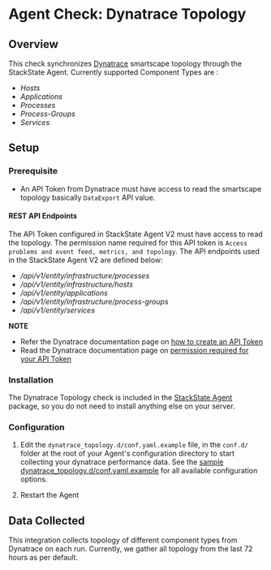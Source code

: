 # Agent Check: Dynatrace Topology

## Overview

This check synchronizes [Dynatrace][1] smartscape topology through the StackState Agent. Currently supported Component Types are : 
* _Hosts_
* _Applications_
* _Processes_
* _Process-Groups_
* _Services_

## Setup

### Prerequisite

* An API Token from Dynatrace must have access to read the smartscape topology basically `DataExport` API value.

#### REST API Endpoints
The API Token configured in StackState Agent V2 must have access to read the topology. The permission name required for this API token is `Access problems and event feed, metrics, and topology`. The API endpoints used in the StackState Agent V2 are defined below:
* _/api/v1/entity/infrastructure/processes_
* _/api/v1/entity/infrastructure/hosts_
* _/api/v1/entity/applications_
* _/api/v1/entity/infrastructure/process-groups_
* _/api/v1/entity/services_

**NOTE** 
* Refer the Dynatrace documentation page on [how to create an API Token](https://www.dynatrace.com/support/help/shortlink/api-authentication#generate-a-token)
* Read the Dynatrace documentation page on [permission required for your API Token](https://www.dynatrace.com/support/help/shortlink/api-authentication#token-permissions)


### Installation

The Dynatrace Topology check is included in the [StackState Agent][2] package, so you do not
need to install anything else on your server.

### Configuration

1. Edit the `dynatrace_topology.d/conf.yaml.example` file, in the `conf.d/` folder at the root of your
   Agent's configuration directory to start collecting your dynatrace performance data.
   See the [sample dynatrace_topology.d/conf.yaml.example][2] for all available configuration options.

2. Restart the Agent

## Data Collected

This integration collects topology of different component types from Dynatrace on each run. Currently, we gather all topology from the last 72 hours as per default.


[1]: https://www.dynatrace.com/
[2]: https://github.com/StackVista/stackstate-agent-integrations/blob/master/dynatrace/stackstate_checks/dynatrace/data/conf.yaml.example
